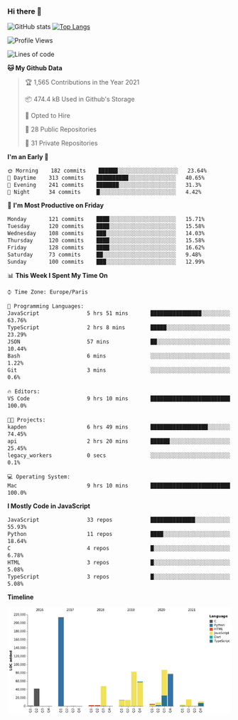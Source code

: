 ### Hi there 👋


![GitHub stats](https://github-readme-stats.vercel.app/api?username=eastkap&theme=dark&show_icons=true&count_private=true)
[![Top Langs](https://github-readme-stats.vercel.app/api/top-langs/?username=eastkap&layout=compact)](https://github.com/anuraghazra/github-readme-stats)



<!--START_SECTION:waka-->
![Profile Views](http://img.shields.io/badge/Profile%20Views-0-blue)

![Lines of code](https://img.shields.io/badge/From%20Hello%20World%20I%27ve%20Written-692376%20lines%20of%20code-blue)

**🐱 My Github Data** 

> 🏆 1,565 Contributions in the Year 2021
 > 
> 📦 474.4 kB Used in Github's Storage 
 > 
> 💼 Opted to Hire
 > 
> 📜 28 Public Repositories 
 > 
> 🔑 31 Private Repositories  
 > 
**I'm an Early 🐤** 

```text
🌞 Morning    182 commits    ██████░░░░░░░░░░░░░░░░░░░   23.64% 
🌆 Daytime    313 commits    ██████████░░░░░░░░░░░░░░░   40.65% 
🌃 Evening    241 commits    ███████░░░░░░░░░░░░░░░░░░   31.3% 
🌙 Night      34 commits     █░░░░░░░░░░░░░░░░░░░░░░░░   4.42%

```
📅 **I'm Most Productive on Friday** 

```text
Monday       121 commits    ████░░░░░░░░░░░░░░░░░░░░░   15.71% 
Tuesday      120 commits    ████░░░░░░░░░░░░░░░░░░░░░   15.58% 
Wednesday    108 commits    ███░░░░░░░░░░░░░░░░░░░░░░   14.03% 
Thursday     120 commits    ████░░░░░░░░░░░░░░░░░░░░░   15.58% 
Friday       128 commits    ████░░░░░░░░░░░░░░░░░░░░░   16.62% 
Saturday     73 commits     ██░░░░░░░░░░░░░░░░░░░░░░░   9.48% 
Sunday       100 commits    ███░░░░░░░░░░░░░░░░░░░░░░   12.99%

```


📊 **This Week I Spent My Time On** 

```text
⌚︎ Time Zone: Europe/Paris

💬 Programming Languages: 
JavaScript               5 hrs 51 mins       ████████████████░░░░░░░░░   63.76% 
TypeScript               2 hrs 8 mins        █████░░░░░░░░░░░░░░░░░░░░   23.29% 
JSON                     57 mins             ██░░░░░░░░░░░░░░░░░░░░░░░   10.44% 
Bash                     6 mins              ░░░░░░░░░░░░░░░░░░░░░░░░░   1.22% 
Git                      3 mins              ░░░░░░░░░░░░░░░░░░░░░░░░░   0.6%

🔥 Editors: 
VS Code                  9 hrs 10 mins       █████████████████████████   100.0%

🐱‍💻 Projects: 
kapden                   6 hrs 49 mins       ██████████████████░░░░░░░   74.45% 
api                      2 hrs 20 mins       ██████░░░░░░░░░░░░░░░░░░░   25.45% 
legacy_workers           0 secs              ░░░░░░░░░░░░░░░░░░░░░░░░░   0.1%

💻 Operating System: 
Mac                      9 hrs 10 mins       █████████████████████████   100.0%

```

**I Mostly Code in JavaScript** 

```text
JavaScript               33 repos            ██████████████░░░░░░░░░░░   55.93% 
Python                   11 repos            ████░░░░░░░░░░░░░░░░░░░░░   18.64% 
C                        4 repos             █░░░░░░░░░░░░░░░░░░░░░░░░   6.78% 
HTML                     3 repos             █░░░░░░░░░░░░░░░░░░░░░░░░   5.08% 
TypeScript               3 repos             █░░░░░░░░░░░░░░░░░░░░░░░░   5.08%

```


**Timeline**

![Chart not found](https://raw.githubusercontent.com/Eastkap/Eastkap/main/charts/bar_graph.png) 


<!--END_SECTION:waka-->

<!--
**Eastkap/eastkap** is a ✨ _special_ ✨ repository because its `README.md` (this file) appears on your GitHub profile.

Here are some ideas to get you started:

- 🔭 I’m currently working on ...
- 🌱 I’m currently learning ...
- 👯 I’m looking to collaborate on ...
- 🤔 I’m looking for help with ...
- 💬 Ask me about ...
- 📫 How to reach me: ...
- 😄 Pronouns: ...
- ⚡ Fun fact: ...
-->
